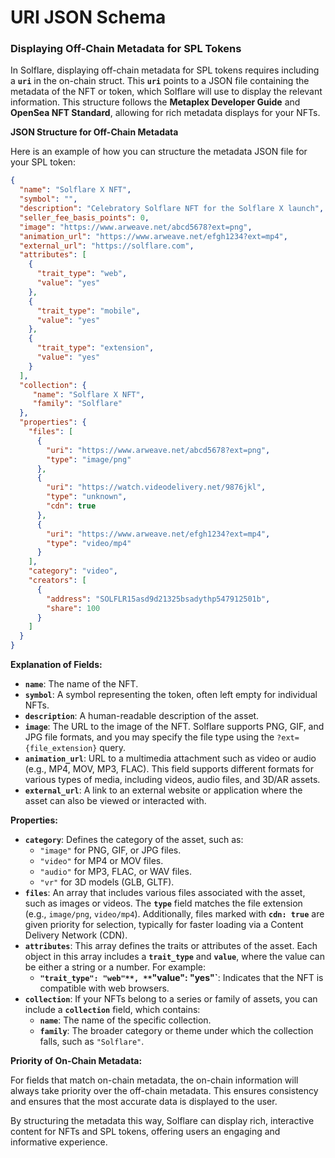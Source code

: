 # URI JSON Schema

### **Displaying Off-Chain Metadata for SPL Tokens**

In Solflare, displaying off-chain metadata for SPL tokens requires including a **`uri`** in the on-chain struct. This **`uri`** points to a JSON file containing the metadata of the NFT or token, which Solflare will use to display the relevant information. This structure follows the **Metaplex Developer Guide** and **OpenSea NFT Standard**, allowing for rich metadata displays for your NFTs.

**JSON Structure for Off-Chain Metadata**

Here is an example of how you can structure the metadata JSON file for your SPL token:

```json
{
  "name": "Solflare X NFT",
  "symbol": "",
  "description": "Celebratory Solflare NFT for the Solflare X launch",
  "seller_fee_basis_points": 0,
  "image": "https://www.arweave.net/abcd5678?ext=png",
  "animation_url": "https://www.arweave.net/efgh1234?ext=mp4",
  "external_url": "https://solflare.com",
  "attributes": [
    {
      "trait_type": "web",
      "value": "yes"
    },
    {
      "trait_type": "mobile",
      "value": "yes"
    },
    {
      "trait_type": "extension",
      "value": "yes"
    }
  ],
  "collection": {
     "name": "Solflare X NFT",
     "family": "Solflare" 
  },
  "properties": {
    "files": [
      {
        "uri": "https://www.arweave.net/abcd5678?ext=png",
        "type": "image/png"
      },
      {
        "uri": "https://watch.videodelivery.net/9876jkl",
        "type": "unknown",
        "cdn": true
      },
      {
        "uri": "https://www.arweave.net/efgh1234?ext=mp4",
        "type": "video/mp4"
      }
    ],
    "category": "video",
    "creators": [
      {
        "address": "SOLFLR15asd9d21325bsadythp547912501b",
        "share": 100
      }
    ]
  }
}
```

**Explanation of Fields:**

* **`name`**: The name of the NFT.
* **`symbol`**: A symbol representing the token, often left empty for individual NFTs.
* **`description`**: A human-readable description of the asset.
* **`image`**: The URL to the image of the NFT. Solflare supports PNG, GIF, and JPG file formats, and you may specify the file type using the `?ext={file_extension}` query.
* **`animation_url`**: URL to a multimedia attachment such as video or audio (e.g., MP4, MOV, MP3, FLAC). This field supports different formats for various types of media, including videos, audio files, and 3D/AR assets.
* **`external_url`**: A link to an external website or application where the asset can also be viewed or interacted with.

**Properties:**

* **`category`**: Defines the category of the asset, such as:
  * `"image"` for PNG, GIF, or JPG files.
  * `"video"` for MP4 or MOV files.
  * `"audio"` for MP3, FLAC, or WAV files.
  * `"vr"` for 3D models (GLB, GLTF).
* **`files`**: An array that includes various files associated with the asset, such as images or videos. The **`type`** field matches the file extension (e.g., `image/png`, `video/mp4`). Additionally, files marked with **`cdn: true`** are given priority for selection, typically for faster loading via a Content Delivery Network (CDN).
* **`attributes`**: This array defines the traits or attributes of the asset. Each object in this array includes a **`trait_type`** and **`value`**, where the value can be either a string or a number. For example:
  * **`"trait_type": "web"**, **`"value": "yes"\`**: Indicates that the NFT is compatible with web browsers.
* **`collection`**: If your NFTs belong to a series or family of assets, you can include a **`collection`** field, which contains:
  * **`name`**: The name of the specific collection.
  * **`family`**: The broader category or theme under which the collection falls, such as `"Solflare"`.

**Priority of On-Chain Metadata:**

For fields that match on-chain metadata, the on-chain information will always take priority over the off-chain metadata. This ensures consistency and ensures that the most accurate data is displayed to the user.

By structuring the metadata this way, Solflare can display rich, interactive content for NFTs and SPL tokens, offering users an engaging and informative experience.
